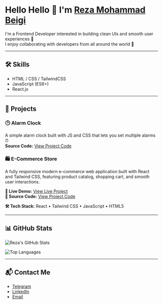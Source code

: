 # Hello Hello 👋 I'm [Reza Mohammad Beigi](https://github.com/mbeigi-reza)

I'm a Frontend Developer interested in building clean UIs and smooth user experiences 🌱  
I enjoy collaborating with developers from all around the world 🚀


---

## 🛠 Skills
- HTML / CSS / TailwindCSS  
- JavaScript (ES6+)  
- React.js  

---

## 🚀 Projects

### 🕒 Alarm Clock
A simple alarm clock built with JS and CSS that lets you set multiple alarms ⏰  
**Source Code:** [View Project Code](https://github.com/mbeigi-reza/clock)

### 🛍 E-Commerce Store
A fully responsive modern e-commerce web application built with React and Tailwind CSS, featuring product catalog, shopping cart, and smooth user interactions.

**🔗 Live Demo:** [View Live Project](https://mbeigi-reza.github.io/App-shop/)  
**📂 Source Code:** [View Project Code](https://github.com/mbeigi-reza/App-shop)

**🛠 Tech Stack:** React • Tailwind CSS • JavaScript • HTML5

---

## 📊 GitHub Stats

![Reza's GitHub Stats](https://github-readme-stats.vercel.app/api?username=mbeigi-reza&show_icons=true&theme=radical)

![Top Languages](https://github-readme-stats.vercel.app/api/top-langs/?username=mbeigi-reza&layout=compact&theme=radical)

---

## 📬 Contact Me
- [Telegram](https://t.me/omidmbeigi83)
- [LinkedIn](#)  
- [Email](mailto:your_email@example.com)
